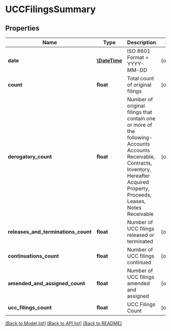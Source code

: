 # UCCFilingsSummary

## Properties
Name | Type | Description | Notes
------------ | ------------- | ------------- | -------------
**date** | [**\DateTime**](\DateTime.md) | ISO 8601 Format &#x3D; YYYY-MM-DD | [optional] 
**count** | **float** | Total count of original filings | [optional] 
**derogatory_count** | **float** | Number of original filings that contain one or more of the following- Accounts Accounts Receivable, Contracts, Inventory, Hereafter Acquired Property, Proceeds, Leases, Notes Receivable | [optional] 
**releases_and_terminations_count** | **float** | Number of UCC filings released or terminated | [optional] 
**continuations_count** | **float** | Number of UCC filings continued | [optional] 
**amended_and_assigned_count** | **float** | Number of UCC filings amended and assigned | [optional] 
**ucc_filings_count** | **float** | UCC Filings Count | [optional] 

[[Back to Model list]](../README.md#documentation-for-models) [[Back to API list]](../README.md#documentation-for-api-endpoints) [[Back to README]](../README.md)



